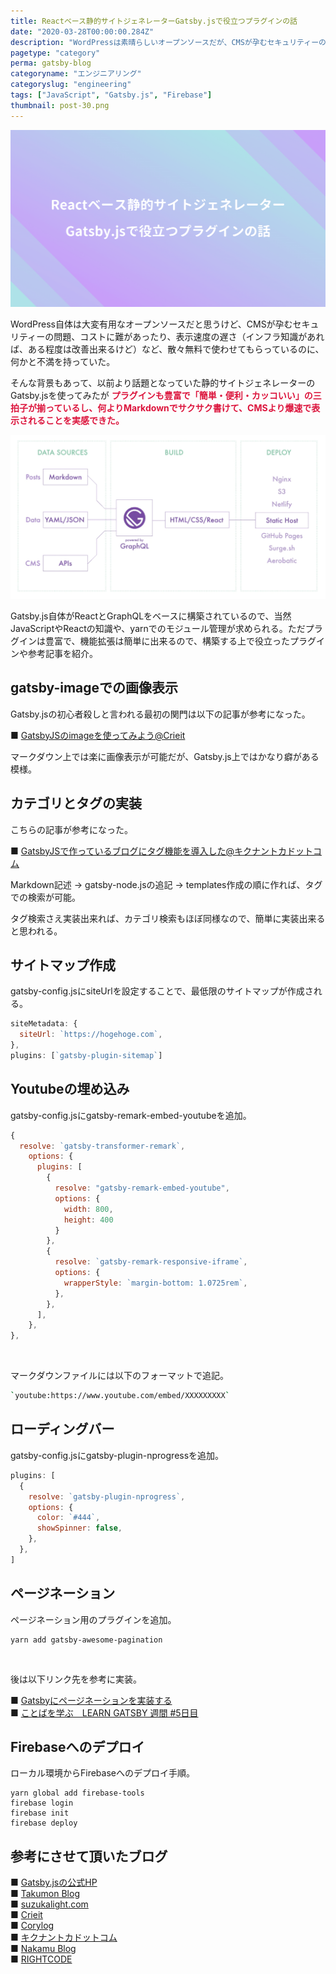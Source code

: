 ```yaml
---
title: Reactベース静的サイトジェネレーターGatsby.jsで役立つプラグインの話
date: "2020-03-28T00:00:00.284Z"
description: "WordPressは素晴らしいオープンソースだが、CMSが孕むセキュリティーの問題、コストに難がある点、表示速度の遅さ(インフラ知ってれば改善出来るけど)等、無料で使ってるのに不満を持っていた。そんな背景もあって、今回は以前より話題になっていた静的サイトジェネレーターを使ってみた。少し調べるだけで簡単に作れるし、簡単・便利・カッコいいの三拍子が揃っている事を実感。"
pagetype: "category"
perma: gatsby-blog
categoryname: "エンジニアリング"
categoryslug: "engineering"
tags: ["JavaScript", "Gatsby.js", "Firebase"]
thumbnail: post-30.png
---
```


![](./post-30.png)

WordPress自体は大変有用なオープンソースだと思うけど、CMSが孕むセキュリティーの問題、コストに難があったり、表示速度の遅さ（インフラ知識があれば、ある程度は改善出来るけど）など、散々無料で使わせてもらっているのに、何かと不満を持っていた。

そんな背景もあって、以前より話題となっていた静的サイトジェネレーターのGatsby.jsを使ってみたが <span style="color: crimson; font-weight: bold;">プラグインも豊富で「簡単・便利・カッコいい」の三拍子が揃っているし、何よりMarkdownでサクサク書けて、CMSより爆速で表示されることを実感できた。</span>

![](./post-30-1.png)

Gatsby.js自体がReactとGraphQLをベースに構築されているので、当然JavaScriptやReactの知識や、yarnでのモジュール管理が求められる。ただプラグインは豊富で、機能拡張は簡単に出来るので、構築する上で役立ったプラグインや参考記事を紹介。

## gatsby-imageでの画像表示

Gatsby.jsの初心者殺しと言われる最初の関門は以下の記事が参考になった。

■ [GatsbyJSのimageを使ってみよう@Crieit](https://crieit.net/posts/GatsbyJS-image)

マークダウン上では楽に画像表示が可能だが、Gatsby.js上ではかなり癖がある模様。

## カテゴリとタグの実装

こちらの記事が参考になった。

■ [GatsbyJSで作っているブログにタグ機能を導入した@キクナントカドットコム](https://kikunantoka.com/2019/12/01--install-tags/)

Markdown記述 → gatsby-node.jsの追記 → templates作成の順に作れば、タグでの検索が可能。

タグ検索さえ実装出来れば、カテゴリ検索もほぼ同様なので、簡単に実装出来ると思われる。


## サイトマップ作成

gatsby-config.jsにsiteUrlを設定することで、最低限のサイトマップが作成される。

```js
siteMetadata: {
  siteUrl: `https://hogehoge.com`,
},
plugins: [`gatsby-plugin-sitemap`]
```

## Youtubeの埋め込み

gatsby-config.jsにgatsby-remark-embed-youtubeを追加。

```js
{
  resolve: `gatsby-transformer-remark`,
    options: {
      plugins: [
        {
          resolve: "gatsby-remark-embed-youtube",
          options: {
            width: 800,
            height: 400
          }
        },
        {
          resolve: `gatsby-remark-responsive-iframe`,
          options: {
            wrapperStyle: `margin-bottom: 1.0725rem`,
          },
        },
      ],
    },
},
```
<br/>

マークダウンファイルには以下のフォーマットで追記。

```bash
`youtube:https://www.youtube.com/embed/XXXXXXXXX`
```

## ローディングバー

gatsby-config.jsにgatsby-plugin-nprogressを追加。

```js
plugins: [
  {
    resolve: `gatsby-plugin-nprogress`,
    options: {
      color: `#444`,
      showSpinner: false,
    },
  },
]
```

## ページネーション

ページネーション用のプラグインを追加。

```
yarn add gatsby-awesome-pagination
```
<br/>

後は以下リンク先を参考に実装。

■ [Gatsbyにページネーションを実装する](https://tech.glatchdesign.com/gatsby-pagination)  
■ [ことばを学ぶ　LEARN GATSBY 週間 #5日目](https://qiita.com/nibu0215/items/499e138e638e2acc0b97)  

## Firebaseへのデプロイ

ローカル環境からFirebaseへのデプロイ手順。
```shell
yarn global add firebase-tools
firebase login
firebase init
firebase deploy
```

## 参考にさせて頂いたブログ

■ [Gatsby.jsの公式HP](https://www.gatsbyjs.org/)  
■ [Takumon Blog](https://takumon.com/)  
■ [suzukalight.com](https://suzukalight.com/)  
■ [Crieit](https://crieit.net/tags/Gatsby)  
■ [Corylog](https://www.corylog.com/)  
■ [キクナントカドットコム](https://kikunantoka.com/)  
■ [Nakamu Blog](https://blog.nakamu.life/)  
■ [RIGHTCODE](https://rightcode.co.jp/blog)  